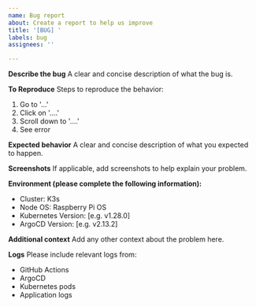 ```yaml
---
name: Bug report
about: Create a report to help us improve
title: '[BUG] '
labels: bug
assignees: ''

---
```


**Describe the bug**
A clear and concise description of what the bug is.

**To Reproduce**
Steps to reproduce the behavior:
1. Go to '...'
2. Click on '....'
3. Scroll down to '....'
4. See error

**Expected behavior**
A clear and concise description of what you expected to happen.

**Screenshots**
If applicable, add screenshots to help explain your problem.

**Environment (please complete the following information):**
 - Cluster: K3s
 - Node OS: Raspberry Pi OS
 - Kubernetes Version: [e.g. v1.28.0]
 - ArgoCD Version: [e.g. v2.13.2]

**Additional context**
Add any other context about the problem here.

**Logs**
Please include relevant logs from:
- GitHub Actions
- ArgoCD
- Kubernetes pods
- Application logs
